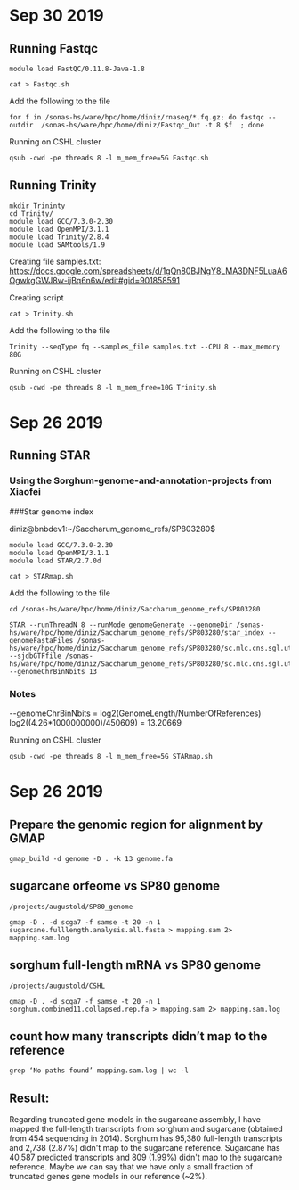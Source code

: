 # Sep 30 2019

## Running Fastqc

```
module load FastQC/0.11.8-Java-1.8
```

```
cat > Fastqc.sh
```

Add the following to the file
```
for f in /sonas-hs/ware/hpc/home/diniz/rnaseq/*.fq.gz; do fastqc --outdir  /sonas-hs/ware/hpc/home/diniz/Fastqc_Out -t 8 $f  ; done
```

Running on CSHL cluster
```
qsub -cwd -pe threads 8 -l m_mem_free=5G Fastqc.sh
```

## Running Trinity

```
mkdir Trininty
cd Trinity/
module load GCC/7.3.0-2.30
module load OpenMPI/3.1.1
module load Trinity/2.8.4
module load SAMtools/1.9
```

Creating file samples.txt: https://docs.google.com/spreadsheets/d/1gQn80BJNgY8LMA3DNF5LuaA6OgwkgGWJ8w-ijBq6n6w/edit#gid=901858591

Creating script
```
cat > Trinity.sh
```
Add the following to the file
```
Trinity --seqType fq --samples_file samples.txt --CPU 8 --max_memory 80G
```

Running on CSHL cluster
```
qsub -cwd -pe threads 8 -l m_mem_free=10G Trinity.sh
```

# Sep 26 2019

## Running STAR
### Using the Sorghum-genome-and-annotation-projects from Xiaofei

###Star genome index

diniz@bnbdev1:~/Saccharum_genome_refs/SP803280$
```
module load GCC/7.3.0-2.30
module load OpenMPI/3.1.1
module load STAR/2.7.0d
```
```
cat > STARmap.sh
```
Add the following to the file
```
cd /sonas-hs/ware/hpc/home/diniz/Saccharum_genome_refs/SP803280

STAR --runThreadN 8 --runMode genomeGenerate --genomeDir /sonas-hs/ware/hpc/home/diniz/Saccharum_genome_refs/SP803280/star_index --genomeFastaFiles /sonas-hs/ware/hpc/home/diniz/Saccharum_genome_refs/SP803280/sc.mlc.cns.sgl.utg.scga7.importdb.fa --sjdbGTFfile /sonas-hs/ware/hpc/home/diniz/Saccharum_genome_refs/SP803280/sc.mlc.cns.sgl.utg_scga7.sort.gff3  --genomeChrBinNbits 13
```
###  Notes
--genomeChrBinNbits = log2(GenomeLength/NumberOfReferences)
log2((4.26*1000000000)/450609) = 13.20669

Running on CSHL cluster

```
qsub -cwd -pe threads 8 -l m_mem_free=5G STARmap.sh
```


# Sep 26 2019

## Prepare the genomic region for alignment by GMAP

```
gmap_build -d genome -D . -k 13 genome.fa
```

## sugarcane orfeome vs SP80 genome

```
/projects/augustold/SP80_genome

gmap -D . -d scga7 -f samse -t 20 -n 1 sugarcane.fulllength.analysis.all.fasta > mapping.sam 2> mapping.sam.log
```

## sorghum full-length mRNA vs SP80 genome

```
/projects/augustold/CSHL

gmap -D . -d scga7 -f samse -t 20 -n 1 sorghum.combined11.collapsed.rep.fa > mapping.sam 2> mapping.sam.log
```

## count how many transcripts didn’t map to the reference

```
grep ‘No paths found’ mapping.sam.log | wc -l
```
## Result:

Regarding truncated gene models in the sugarcane assembly, I have mapped the full-length transcripts from sorghum and sugarcane (obtained from 454 sequencing in 2014).
Sorghum has 95,380 full-length transcripts and 2,738 (2.87%) didn't map to the sugarcane reference. Sugarcane has 40,587 predicted transcripts and 809 (1.99%) didn't map to the sugarcane reference. Maybe we can say that we have only a small fraction of truncated genes gene models in our reference (~2%).
